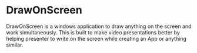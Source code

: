 # DrawOnScreen
DrawOnScreen is a windows application to draw anything on the screen and work simultaneously. This is built to make video presentations better by helping presenter to write on the screen while creating an App or anything similar.
